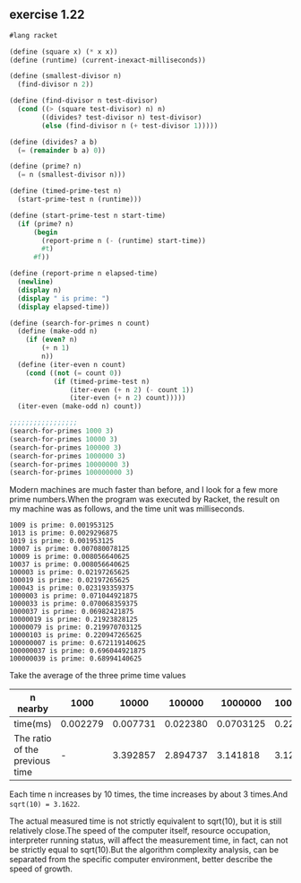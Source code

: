 ## exercise 1.22

``` Scheme
#lang racket

(define (square x) (* x x))
(define (runtime) (current-inexact-milliseconds)) 

(define (smallest-divisor n)
  (find-divisor n 2))

(define (find-divisor n test-divisor)
  (cond ((> (square test-divisor) n) n)
        ((divides? test-divisor n) test-divisor)
        (else (find-divisor n (+ test-divisor 1)))))

(define (divides? a b)
  (= (remainder b a) 0))

(define (prime? n)
  (= n (smallest-divisor n)))

(define (timed-prime-test n)
  (start-prime-test n (runtime)))

(define (start-prime-test n start-time)
  (if (prime? n)
      (begin
        (report-prime n (- (runtime) start-time))
        #t)
      #f))

(define (report-prime n elapsed-time)
  (newline)
  (display n)
  (display " is prime: ")
  (display elapsed-time))

(define (search-for-primes n count)
  (define (make-odd n)
    (if (even? n)
        (+ n 1)
        n))
  (define (iter-even n count)
    (cond ((not (= count 0))
           (if (timed-prime-test n)
               (iter-even (+ n 2) (- count 1))
               (iter-even (+ n 2) count)))))
  (iter-even (make-odd n) count))

;;;;;;;;;;;;;;;;;
(search-for-primes 1000 3)
(search-for-primes 10000 3)
(search-for-primes 100000 3)
(search-for-primes 1000000 3)
(search-for-primes 10000000 3)
(search-for-primes 100000000 3)

```

Modern machines are much faster than before, and I look for a few more prime numbers.When the program was executed by Racket, the result on my machine was as follows, and the time unit was milliseconds.

```
1009 is prime: 0.001953125
1013 is prime: 0.0029296875
1019 is prime: 0.001953125
10007 is prime: 0.007080078125
10009 is prime: 0.008056640625
10037 is prime: 0.008056640625
100003 is prime: 0.02197265625
100019 is prime: 0.02197265625
100043 is prime: 0.023193359375
1000003 is prime: 0.071044921875
1000033 is prime: 0.070068359375
1000037 is prime: 0.06982421875
10000019 is prime: 0.21923828125
10000079 is prime: 0.219970703125
10000103 is prime: 0.220947265625
100000007 is prime: 0.672119140625
100000037 is prime: 0.696044921875
100000039 is prime: 0.68994140625
```

Take the average of the three prime time values

| n nearby   | 1000  | 10000  | 100000  | 1000000  | 10000000 | 100000000 |
|---------|-------|--------|---------|----------|----------|-----------|
| time(ms) | 0.002279 | 0.007731  | 0.022380  | 0.0703125   |0.220052    | 0.686035     |
| The ratio of the previous time | - | 3.392857  | 2.894737  | 3.141818   |3.129630     | 3.117604     |

Each time n increases by 10 times, the time increases by about 3 times.And ` sqrt(10) = 3.1622 `.

The actual measured time is not strictly equivalent to sqrt(10), but it is still relatively close.The speed of the computer itself, resource occupation, interpreter running status, will affect the measurement time, in fact, can not be strictly equal to sqrt(10).But the algorithm complexity analysis, can be separated from the specific computer environment, better describe the speed of growth.
